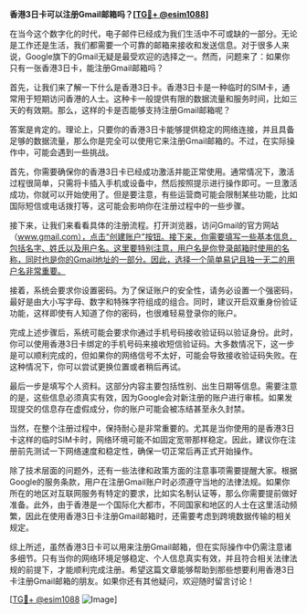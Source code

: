**香港3日卡可以注册Gmail邮箱吗？[[TG💪+ @esim1088](https://t.me/s/esim1088)]**

在当今这个数字化的时代，电子邮件已经成为我们生活中不可或缺的一部分。无论是工作还是生活，我们都需要一个可靠的邮箱来接收和发送信息。对于很多人来说，Google旗下的Gmail无疑是最受欢迎的选择之一。然而，问题来了：如果你只有一张香港3日卡，能注册Gmail邮箱吗？

首先，让我们来了解一下什么是香港3日卡。香港3日卡是一种临时的SIM卡，通常用于短期访问香港的人士。这种卡一般提供有限的数据流量和服务时间，比如三天的有效期。那么，这样的卡是否能够支持注册Gmail邮箱呢？

答案是肯定的。理论上，只要你的香港3日卡能够提供稳定的网络连接，并且具备足够的数据流量，那么你是完全可以使用它来注册Gmail邮箱的。不过，在实际操作中，可能会遇到一些挑战。

首先，你需要确保你的香港3日卡已经成功激活并能正常使用。通常情况下，激活过程很简单，只需将卡插入手机或设备中，然后按照提示进行操作即可。一旦激活成功，你就可以开始使用了。但是要注意，有些运营商可能会限制某些功能，比如国际短信或电话拨打等，这可能会影响你在注册过程中的一些步骤。

接下来，让我们来看看具体的注册流程。打开浏览器，访问Gmail的官方网站（www.gmail.com），点击“创建账户”按钮。接下来，你需要填写一些基本信息，包括名字、姓氏以及用户名。这里要特别注意，用户名是你登录邮箱时使用的名称，同时也是你的Gmail地址的一部分。因此，选择一个简单易记且独一无二的用户名非常重要。

接着，系统会要求你设置密码。为了保证账户的安全性，请务必设置一个强密码，最好是由大小写字母、数字和特殊字符组成的组合。同时，建议开启双重身份验证功能，这样即使有人知道了你的密码，也很难轻易登录你的账户。

完成上述步骤后，系统可能会要求你通过手机号码接收验证码以验证身份。此时，你可以使用香港3日卡绑定的手机号码来接收短信验证码。大多数情况下，这一步是可以顺利完成的，但如果你的网络信号不太好，可能会导致接收验证码失败。在这种情况下，你可以尝试更换位置或者稍后再试。

最后一步是填写个人资料。这部分内容主要包括性别、出生日期等信息。需要注意的是，这些信息必须真实有效，因为Google会对新注册的账户进行审核。如果发现提交的信息存在虚假成分，你的账户可能会被冻结甚至永久封禁。

当然，在整个注册过程中，保持耐心是非常重要的。尤其是当你使用的是香港3日卡这样的临时SIM卡时，网络环境可能不如固定宽带那样稳定。因此，建议你在注册前先测试一下网络速度和稳定性，确保一切正常后再正式开始操作。

除了技术层面的问题外，还有一些法律和政策方面的注意事项需要提醒大家。根据Google的服务条款，用户在注册Gmail账户时必须遵守当地的法律法规。如果你所在的地区对互联网服务有特定的要求，比如实名制认证等，那么你需要提前做好准备。此外，由于香港是一个国际化大都市，不同国家和地区的人士在这里活动频繁，因此在使用香港3日卡注册Gmail邮箱时，还需要考虑到跨境数据传输的相关规定。

综上所述，虽然香港3日卡可以用来注册Gmail邮箱，但在实际操作中仍需注意诸多细节。只有当你的网络环境足够稳定、个人信息真实有效，并且符合相关法律法规的前提下，才能顺利完成注册。希望这篇文章能够帮助到那些想要利用香港3日卡注册Gmail邮箱的朋友。如果你还有其他疑问，欢迎随时留言讨论！

[[TG💪+ @esim1088](https://t.me/s/esim1088) ![Image](https://i.postimg.cc/4NQfJmqS/Snipaste-2025-05-13-00-14-12.png)]